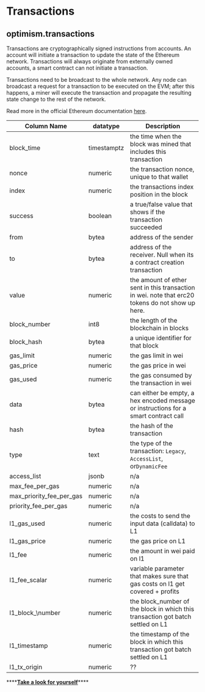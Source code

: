 # Transactions

## optimism.transactions

Transactions are cryptographically signed instructions from accounts. An account will initiate a transaction to update the state of the Ethereum network. Transactions will always originate from externally owned accounts, a smart contract can not initiate a transaction.

Transactions need to be broadcast to the whole network. Any node can broadcast a request for a transaction to be executed on the EVM; after this happens, a miner will execute the transaction and propagate the resulting state change to the rest of the network.

Read more in the official Ethereum documentation [here](https://ethereum.org/en/developers/docs/transactions/).

| **Column Name**              | **datatype** | **Description**                                                                                                                                                                                        |
| ---------------------------- | ------------ | ------------------------------------------------------------------------------------------------------------------------------------------------------------------------------------------------------ |
| block\_time                  | timestamptz  | the time when the block was mined that includes this transaction                                                                                                                                       |
| nonce                        | numeric      | the transaction nonce, unique to that wallet                                                                                                                                                           |
| index                        | numeric      | the transactions index position in the block                                                                                                                                                           |
| success                      | boolean      | a true/false value that shows if the transaction succeeded                                                                                                                                             |
| from                         | bytea        | address of the sender                                                                                                                                                                                  |
| to                           | bytea        | address of the receiver. Null when its a contract creation transaction                                                                                                                                 |
| value                        | numeric      | the amount of ether sent in this transaction in wei. note that erc20 tokens do not show up here.                                                                                                       |
| block\_number                | int8         | the length of the blockchain in blocks                                                                                                                                                                 |
| block\_hash                  | bytea        | a unique identifier for that block                                                                                                                                                                     |
| gas\_limit                   | numeric      | the gas limit in wei                                                                                                                                                                                   |
| gas\_price                   | numeric      | the gas price in wei                                                                                                                                                                                   |
| gas\_used                    | numeric      | the gas consumed by the transaction in wei                                                                                                                                                             |
| data                         | bytea        | can either be empty, a hex encoded message or instructions for a smart contract call                                                                                                                   |
| hash                         | bytea        | the hash of the transaction                                                                                                                                                                            |
| type                         | text         | the type of the transaction: `Legacy`, `AccessList`, or`DynamicFee`                                                                                                                                    |
| access\_list                 | jsonb        | n/a                                                                                                                                                                                                    |
| max\_fee\_per\_gas           | numeric      | n/a                                                                                                                                                                                                    |
| max\_priority\_fee\_per\_gas | numeric      | n/a                                                                                                                                                                                                    |
| priority\_fee\_per\_gas      | numeric      | n/a                                                                                                                                                                                                    |
| l1\_gas\_used                | numeric      | the costs to send the input data (calldata) to L1                                                                                                                                                      |
| l1\_gas\_price               | numeric      | the gas price on L1                                                                                                                                                                                    |
| l1\_fee                      | numeric      | the amount in wei paid on l1                                                                                                                                                                           |
| l1\_fee\_scalar              | numeric      | variable parameter that makes sure that gas costs on l1 get covered + profits                                                                                                                          |
| l1\_block_\number            | numeric      | the block_number of the block in which this transaction got batch settled on L1                                                                                                                        |
| l1\_timestamp              | numeric        | the timestamp of the block in which this transaction got batch settled on L1                                                                                                                           |
| l1\_tx\_origin              | numeric       | ??                                                                                                                                                                                                     |

\*\*\*\*[**Take a look for yourself**](https://dune.xyz/queries/38964)\*\*\*\*
